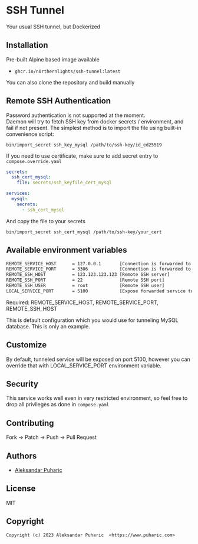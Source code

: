 # SSH Tunnel
Your usual SSH tunnel, but Dockerized

## Installation

Pre-built Alpine based image available
- `ghcr.io/n0rthernl1ghts/ssh-tunnel:latest`


You can also clone the repository and build manually

## Remote SSH Authentication
Password authentication is not supported at the moment.  
Daemon will try to fetch SSH key from docker secrets / environment, and fail if not present. 
The simplest method is to import the file using built-in convenience script:
```shell
bin/import_secret ssh_key_mysql /path/to/ssh-key/id_ed25519
```

If you need to use certificate, make sure to add secret entry to `compose.override.yaml`

```yaml
secrets:
  ssh_cert_mysql:
    file: secrets/ssh_keyfile_cert_mysql

services:
  mysql:
    secrets:
      - ssh_cert_mysql
```
And copy the file to your secrets
```shell
bin/import_secret ssh_cert_mysql /path/to/ssh-key/your_cert
```

## Available environment variables

```bash
REMOTE_SERVICE_HOST      = 127.0.0.1       [Connection is forwarded to this host]
REMOTE_SERVICE_PORT      = 3306            [Connection is forwarded to this port]
REMOTE_SSH_HOST          = 123.123.123.123 [Remote SSH server]
REMOTE_SSH_PORT          = 22              [Remote SSH port]
REMOTE_SSH_USER          = root            [Remote SSH user]
LOCAL_SERVICE_PORT       = 5100            [Expose forwarded service to this port]
```

Required: REMOTE_SERVICE_HOST, REMOTE_SERVICE_PORT, REMOTE_SSH_HOST

This is default configuration which you would use for tunneling MySQL database. This is only an example.

## Customize
By default, tunneled service will be exposed on port 5100, however you can override that with LOCAL_SERVICE_PORT environment variable.

## Security
This service works well even in very restricted environment, so feel free to drop all privileges as done in `compose.yaml`

## Contributing

Fork -> Patch -> Push -> Pull Request


## Authors

* [Aleksandar Puharic](https://github.com/xZero707)


## License

MIT


## Copyright

```
Copyright (c) 2023 Aleksandar Puharic  <https://www.puharic.com>
```